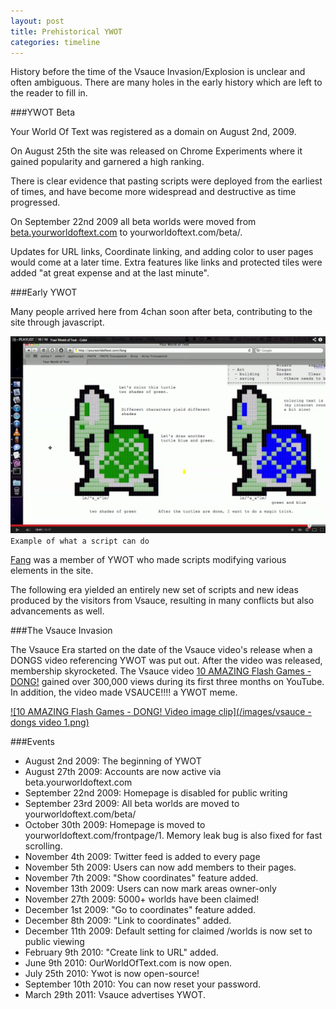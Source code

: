 ```yaml
---
layout: post
title: Prehistorical YWOT
categories: timeline
---
```


History before the time of the Vsauce Invasion/Explosion is unclear and often ambiguous. There are many holes in the early history which are left to the reader to fill in.

###YWOT Beta

Your World Of Text was registered as a domain on August 2nd, 2009.

On August 25th the site was released on Chrome Experiments where it gained popularity and garnered a high ranking.

There is clear evidence that pasting scripts were deployed from the earliest of times, and have become more widespread and destructive as time progressed.

On September 22nd 2009 all beta worlds were moved from [beta.yourworldoftext.com](http://beta.yourworldoftext.com) to yourworldoftext.com/beta/.

Updates for URL links, Coordinate linking, and adding color to user pages would come at a later time. Extra features like links and protected tiles were added "at great expense and at the last minute".

###Early YWOT

Many people arrived here from 4chan soon after beta, contributing to the site through javascript.

[![Example of what a script can do! Coordinate and URL links are used for coloring.](/images/what_a_script_can_do.png)](http://www.youtube.com/watch?v=T0b7rU554S8)  
`Example of what a script can do`

[Fang](http://www.yourworldoftext.com/~mcdowell/fang) was a member of YWOT who made scripts modifying various elements in the site.

The following era yielded an entirely new set of scripts and new ideas produced by the visitors from Vsauce, resulting in many conflicts but also advancements as well.

###The Vsauce Invasion

The Vsauce Era started on the date of the Vsauce video's release when a DONGS video referencing YWOT was put out. After the video was released, membership skyrocketed. The Vsauce video [10 AMAZING Flash Games - DONG!](http://www.youtube.com/watch?v=isEwaLUiLP4) gained over 300,000 views during its first three months on YouTube. In addition, the video made VSAUCE!!!! a YWOT meme.

[![10 AMAZING Flash Games - DONG! Video image clip](/images/vsauce - dongs video 1.png)](http://www.youtube.com/watch?v=isEwaLUiLP4)

###Events

- August 2nd 2009: The beginning of YWOT
- August 27th 2009: Accounts are now active via beta.yourworldoftext.com
- September 22nd 2009: Homepage is disabled for public writing
- September 23rd 2009: All beta worlds are moved to yourworldoftext.com/beta/
- October 30th 2009: Homepage is moved to yourworldoftext.com/frontpage/1.
Memory leak bug is also fixed for fast scrolling.
- November 4th 2009: Twitter feed is added to every page
- November 5th 2009: Users can now add members to their pages.
- November 7th 2009: "Show coordinates" feature added.
- November 13th 2009: Users can now mark areas owner-only
- November 27th 2009: 5000+ worlds have been claimed!
- December 1st 2009: "Go to coordinates" feature added.
- December 8th 2009: "Link to coordinates" added.
- December 11th 2009: Default setting for claimed /worlds is now set to public viewing
- February 9th 2010: "Create link to URL" added.
- June 9th 2010: OurWorldOfText.com is now open.
- July 25th 2010: Ywot is now open-source!
- September 10th 2010: You can now reset your password.
- March 29th 2011: Vsauce advertises YWOT.
